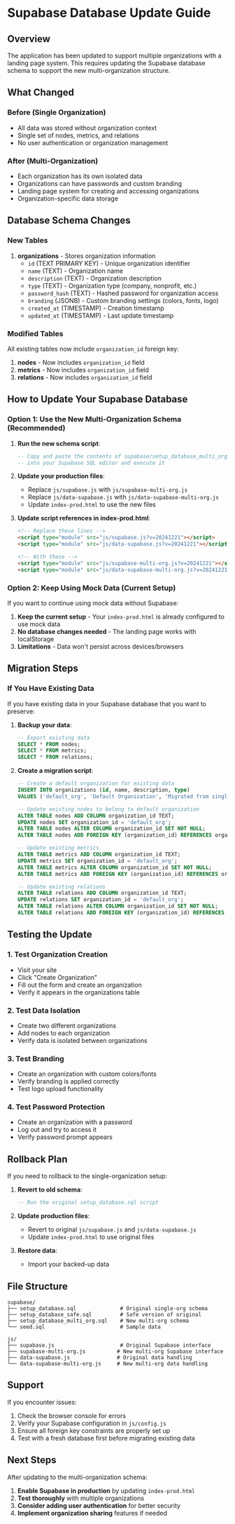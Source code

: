 # Supabase Database Update Guide

## Overview

The application has been updated to support multiple organizations with a landing page system. This requires updating the Supabase database schema to support the new multi-organization structure.

## What Changed

### Before (Single Organization)
- All data was stored without organization context
- Single set of nodes, metrics, and relations
- No user authentication or organization management

### After (Multi-Organization)
- Each organization has its own isolated data
- Organizations can have passwords and custom branding
- Landing page system for creating and accessing organizations
- Organization-specific data storage

## Database Schema Changes

### New Tables

1. **organizations** - Stores organization information
   - `id` (TEXT PRIMARY KEY) - Unique organization identifier
   - `name` (TEXT) - Organization name
   - `description` (TEXT) - Organization description
   - `type` (TEXT) - Organization type (company, nonprofit, etc.)
   - `password_hash` (TEXT) - Hashed password for organization access
   - `branding` (JSONB) - Custom branding settings (colors, fonts, logo)
   - `created_at` (TIMESTAMP) - Creation timestamp
   - `updated_at` (TIMESTAMP) - Last update timestamp

### Modified Tables

All existing tables now include `organization_id` foreign key:

1. **nodes** - Now includes `organization_id` field
2. **metrics** - Now includes `organization_id` field  
3. **relations** - Now includes `organization_id` field

## How to Update Your Supabase Database

### Option 1: Use the New Multi-Organization Schema (Recommended)

1. **Run the new schema script**:
   ```sql
   -- Copy and paste the contents of supabase/setup_database_multi_org.sql
   -- into your Supabase SQL editor and execute it
   ```

2. **Update your production files**:
   - Replace `js/supabase.js` with `js/supabase-multi-org.js`
   - Replace `js/data-supabase.js` with `js/data-supabase-multi-org.js`
   - Update `index-prod.html` to use the new files

3. **Update script references in index-prod.html**:
   ```html
   <!-- Replace these lines -->
   <script type="module" src="js/supabase.js?v=20241221"></script>
   <script type="module" src="js/data-supabase.js?v=20241221"></script>
   
   <!-- With these -->
   <script type="module" src="js/supabase-multi-org.js?v=20241221"></script>
   <script type="module" src="js/data-supabase-multi-org.js?v=20241221"></script>
   ```

### Option 2: Keep Using Mock Data (Current Setup)

If you want to continue using mock data without Supabase:

1. **Keep the current setup** - Your `index-prod.html` is already configured to use mock data
2. **No database changes needed** - The landing page works with localStorage
3. **Limitations** - Data won't persist across devices/browsers

## Migration Steps

### If You Have Existing Data

If you have existing data in your Supabase database that you want to preserve:

1. **Backup your data**:
   ```sql
   -- Export existing data
   SELECT * FROM nodes;
   SELECT * FROM metrics;
   SELECT * FROM relations;
   ```

2. **Create a migration script**:
   ```sql
   -- Create a default organization for existing data
   INSERT INTO organizations (id, name, description, type) 
   VALUES ('default_org', 'Default Organization', 'Migrated from single-org setup', 'company');
   
   -- Update existing nodes to belong to default organization
   ALTER TABLE nodes ADD COLUMN organization_id TEXT;
   UPDATE nodes SET organization_id = 'default_org';
   ALTER TABLE nodes ALTER COLUMN organization_id SET NOT NULL;
   ALTER TABLE nodes ADD FOREIGN KEY (organization_id) REFERENCES organizations(id);
   
   -- Update existing metrics
   ALTER TABLE metrics ADD COLUMN organization_id TEXT;
   UPDATE metrics SET organization_id = 'default_org';
   ALTER TABLE metrics ALTER COLUMN organization_id SET NOT NULL;
   ALTER TABLE metrics ADD FOREIGN KEY (organization_id) REFERENCES organizations(id);
   
   -- Update existing relations
   ALTER TABLE relations ADD COLUMN organization_id TEXT;
   UPDATE relations SET organization_id = 'default_org';
   ALTER TABLE relations ALTER COLUMN organization_id SET NOT NULL;
   ALTER TABLE relations ADD FOREIGN KEY (organization_id) REFERENCES organizations(id);
   ```

## Testing the Update

### 1. Test Organization Creation
- Visit your site
- Click "Create Organization"
- Fill out the form and create an organization
- Verify it appears in the organizations table

### 2. Test Data Isolation
- Create two different organizations
- Add nodes to each organization
- Verify data is isolated between organizations

### 3. Test Branding
- Create an organization with custom colors/fonts
- Verify branding is applied correctly
- Test logo upload functionality

### 4. Test Password Protection
- Create an organization with a password
- Log out and try to access it
- Verify password prompt appears

## Rollback Plan

If you need to rollback to the single-organization setup:

1. **Revert to old schema**:
   ```sql
   -- Run the original setup_database.sql script
   ```

2. **Update production files**:
   - Revert to original `js/supabase.js` and `js/data-supabase.js`
   - Update `index-prod.html` to use original files

3. **Restore data**:
   - Import your backed-up data

## File Structure

```
supabase/
├── setup_database.sql              # Original single-org schema
├── setup_database_safe.sql         # Safe version of original
├── setup_database_multi_org.sql    # New multi-org schema
└── seed.sql                        # Sample data

js/
├── supabase.js                     # Original Supabase interface
├── supabase-multi-org.js          # New multi-org Supabase interface
├── data-supabase.js               # Original data handling
└── data-supabase-multi-org.js     # New multi-org data handling
```

## Support

If you encounter issues:

1. Check the browser console for errors
2. Verify your Supabase configuration in `js/config.js`
3. Ensure all foreign key constraints are properly set up
4. Test with a fresh database first before migrating existing data

## Next Steps

After updating to the multi-organization schema:

1. **Enable Supabase in production** by updating `index-prod.html`
2. **Test thoroughly** with multiple organizations
3. **Consider adding user authentication** for better security
4. **Implement organization sharing** features if needed
